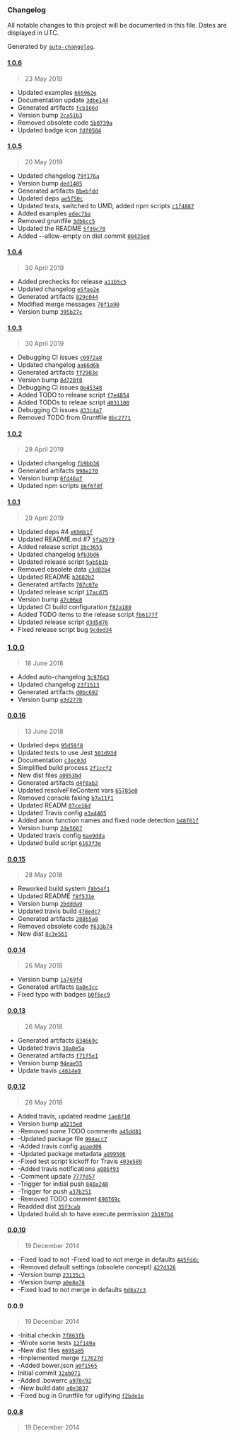 ### Changelog

All notable changes to this project will be documented in this file. Dates are displayed in UTC.

Generated by [`auto-changelog`](https://github.com/CookPete/auto-changelog).

#### [1.0.6](https://github.com/hal313/settings-manager/compare/1.0.5...1.0.6)

> 23 May 2019

- Updated examples [`665962e`](https://github.com/hal313/settings-manager/commit/665962e18b4b0fb4b746ea6cdc1a07c7a42d0f7a)
- Documentation update [`3dbe144`](https://github.com/hal313/settings-manager/commit/3dbe144601cb9f4381d990e78038a606255f63c8)
- Generated artifacts [`fcb166d`](https://github.com/hal313/settings-manager/commit/fcb166d69d48bd1ea33a935ac05e0335915db069)
- Version bump [`2ca51b3`](https://github.com/hal313/settings-manager/commit/2ca51b3c657c7e6e926702261e4f1ea38151efe5)
- Removed obsolete code [`5b0739a`](https://github.com/hal313/settings-manager/commit/5b0739a4972caa7c99efaeed6a2aa8b4c1929d83)
- Updated badge icon [`fdf0504`](https://github.com/hal313/settings-manager/commit/fdf05040ef7e0b044c5ea4d5675a7cb3bdbb9635)

#### [1.0.5](https://github.com/hal313/settings-manager/compare/1.0.4...1.0.5)

> 20 May 2019

- Updated changelog [`79f176a`](https://github.com/hal313/settings-manager/commit/79f176af94063172915403d7b06bc27cd9d2f5da)
- Version bump [`ded1485`](https://github.com/hal313/settings-manager/commit/ded148556af26b603a2e8d70d3575394b6cc1adc)
- Generated artifacts [`8bebfdd`](https://github.com/hal313/settings-manager/commit/8bebfddc703bd36368346a93c218298c0c9eac73)
- Updated deps [`ae5f50c`](https://github.com/hal313/settings-manager/commit/ae5f50ca310c2d6d5b654a375817debcf1165478)
- Updated tests, switched to UMD, added npm scripts [`c1f4887`](https://github.com/hal313/settings-manager/commit/c1f4887e00669692c232a437140fcc49c9cf04d1)
- Added examples [`edec7ba`](https://github.com/hal313/settings-manager/commit/edec7ba86dc85f4a9d188c92715bbebff337590c)
- Removed gruntfile [`3db6cc5`](https://github.com/hal313/settings-manager/commit/3db6cc57d2ad203b305d5d6e718c9a2219e953a8)
- Updated the README [`5f39c78`](https://github.com/hal313/settings-manager/commit/5f39c789458f068d9b9c638ce5a9f669e3d24343)
- Added --allow-empty on dist commit [`00435ed`](https://github.com/hal313/settings-manager/commit/00435ed624506a18f405a7f5761468da03dbf429)

#### [1.0.4](https://github.com/hal313/settings-manager/compare/1.0.3...1.0.4)

> 30 April 2019

- Added prechecks for release [`a11b5c5`](https://github.com/hal313/settings-manager/commit/a11b5c5004c966d672ddf8bfaa196a10d14cd969)
- Updated changelog [`e5fae2e`](https://github.com/hal313/settings-manager/commit/e5fae2e427daec7f88a215dae622fee099647386)
- Generated artifacts [`829c044`](https://github.com/hal313/settings-manager/commit/829c04450b7984f02db3fa70e97a4a38c64fdf44)
- Modified merge messages [`70f1a90`](https://github.com/hal313/settings-manager/commit/70f1a909e4e6afe8e1e2325402a7279e995b8b1f)
- Version bump [`395b27c`](https://github.com/hal313/settings-manager/commit/395b27c1fc4d3fb452ceee3b0d415c3fd659a60f)

#### [1.0.3](https://github.com/hal313/settings-manager/compare/1.0.2...1.0.3)

> 30 April 2019

- Debugging CI issues [`c6972a8`](https://github.com/hal313/settings-manager/commit/c6972a8c95bf8fe77b8e759ee21f17d6f7166657)
- Updated changelog [`aa66d6b`](https://github.com/hal313/settings-manager/commit/aa66d6bdf6e4e40f88ebbbc63346976ae7eb1b52)
- Generated artifacts [`ff2983e`](https://github.com/hal313/settings-manager/commit/ff2983e2f52046753aac6bc7732e752b7e5d1b17)
- Version bump [`8d728f8`](https://github.com/hal313/settings-manager/commit/8d728f874c859abc32cfa2b5a01fafce3c79e767)
- Debugging CI issues [`8e45348`](https://github.com/hal313/settings-manager/commit/8e4534834e7bac382a01457957463d58b0b2a432)
- Added TODO to release script [`f7e4854`](https://github.com/hal313/settings-manager/commit/f7e48545e7c74038a77c79d94e3c31fc77931168)
- Added TODOs to releae script [`4031100`](https://github.com/hal313/settings-manager/commit/4031100946511e5208d29567e9b7cc00445ce86e)
- Debugging CI issues [`433c4a7`](https://github.com/hal313/settings-manager/commit/433c4a7032fc05186acfa762fb1c3936af603f24)
- Removed TODO from Gruntfile [`8bc2771`](https://github.com/hal313/settings-manager/commit/8bc277169da47d55dab006c6954bfb76e75fc70b)

#### [1.0.2](https://github.com/hal313/settings-manager/compare/1.0.1...1.0.2)

> 29 April 2019

- Updated changelog [`fb9bb36`](https://github.com/hal313/settings-manager/commit/fb9bb360f6586cbf332448855c5085d8055eab5a)
- Generated artifacts [`998e270`](https://github.com/hal313/settings-manager/commit/998e270a5bfbed218a2f7640e902530f373e19a6)
- Version bump [`6fd46af`](https://github.com/hal313/settings-manager/commit/6fd46af5587931b2222cde898b80eea01ccb194a)
- Updated npm scripts [`86f6fdf`](https://github.com/hal313/settings-manager/commit/86f6fdf66544dfd437cc08e577982d8673ac7ad7)

#### [1.0.1](https://github.com/hal313/settings-manager/compare/1.0.0...1.0.1)

> 29 April 2019

- Updated deps #4 [`e6b6b1f`](https://github.com/hal313/settings-manager/commit/e6b6b1f16266e9b65dd059964033ece7a8fc4126)
- Updated README.md #7 [`5fa2979`](https://github.com/hal313/settings-manager/commit/5fa297931be1a5b23722d93fb2e9dff62227d1fd)
- Added release script [`1bc3655`](https://github.com/hal313/settings-manager/commit/1bc3655751ec3a2f33861ba0cebe94b142dd2997)
- Updated changelog [`bfb3bd6`](https://github.com/hal313/settings-manager/commit/bfb3bd68d81da5184f51fed08a19d1e19416bdac)
- Updated release script [`5ab5b1b`](https://github.com/hal313/settings-manager/commit/5ab5b1b2b2a61487b59ca7938ce625e98def1810)
- Removed obsolete data [`c3d82b4`](https://github.com/hal313/settings-manager/commit/c3d82b414a928a753166209c8a8191ae6821caaf)
- Updated README [`b2682b2`](https://github.com/hal313/settings-manager/commit/b2682b25702021f886f38ee7296d68695381f746)
- Generated artifacts [`707c07e`](https://github.com/hal313/settings-manager/commit/707c07ec7954fea21247de590a5906bb43d336ef)
- Updated release script [`17acd75`](https://github.com/hal313/settings-manager/commit/17acd75c017e1372a52f3af03b7b1dacb7c44d63)
- Version bump [`47c06e8`](https://github.com/hal313/settings-manager/commit/47c06e8cf9f848be05d7ee0b42f3a3c450cb7d79)
- Updated CI build configuration [`f82a180`](https://github.com/hal313/settings-manager/commit/f82a180a941af3887e02a2abd9e7930911c4f888)
- Added TODO items to the release script [`fb6177f`](https://github.com/hal313/settings-manager/commit/fb6177fe55acdf8427cefabc2c5472b957b45e17)
- Updated release script [`d3d5d76`](https://github.com/hal313/settings-manager/commit/d3d5d76afae3a220ce29d6113a38ddfd6bc3f62f)
- Fixed release script bug [`9cded34`](https://github.com/hal313/settings-manager/commit/9cded34b0850c65149ab588b01c99c4652742e8e)

### [1.0.0](https://github.com/hal313/settings-manager/compare/0.0.16...1.0.0)

> 18 June 2018

- Added auto-changelog [`3c97643`](https://github.com/hal313/settings-manager/commit/3c9764395370cca5e792112523e77f7ab310c126)
- Updated changelog [`23f1513`](https://github.com/hal313/settings-manager/commit/23f1513ff47a8a441e84d3d22aef775f355221b7)
- Generated artifacts [`d0bc692`](https://github.com/hal313/settings-manager/commit/d0bc6920ecd91c93c4acf1ab8f7c2b22256dcc05)
- Version bump [`e3d277b`](https://github.com/hal313/settings-manager/commit/e3d277b1894deef5226a13390d1f44740f86e04a)

#### [0.0.16](https://github.com/hal313/settings-manager/compare/0.0.15...0.0.16)

> 13 June 2018

- Updated deps [`95d59f8`](https://github.com/hal313/settings-manager/commit/95d59f8261f05260525b8e9b4c9bbc104ea547af)
- Updated tests to use Jest [`501d93d`](https://github.com/hal313/settings-manager/commit/501d93db4f6879dbb9ab6799974060dd5a81307e)
- Documentation [`c3ec03d`](https://github.com/hal313/settings-manager/commit/c3ec03dc3cc2e07e071bd6102c9e05debee575ff)
- Simplified build process [`2f1ccf2`](https://github.com/hal313/settings-manager/commit/2f1ccf2d0c79d0e821eb1be4e912487ffcda4fe7)
- New dist files [`a0053bd`](https://github.com/hal313/settings-manager/commit/a0053bdddfb2a4e6bb22208f259978cc4178b0e5)
- Generated artifacts [`d4f8ab2`](https://github.com/hal313/settings-manager/commit/d4f8ab2bdfcb1d153ea6b1c6ac672567fbc423e4)
- Updated resolveFileContent vars [`65785e0`](https://github.com/hal313/settings-manager/commit/65785e04eee20c3b659b73b5a8dde01ab270e094)
- Removed console faking [`b7a11f1`](https://github.com/hal313/settings-manager/commit/b7a11f1980be747477f7548f63544baf63cb2a7f)
- Updated READM [`87ce16d`](https://github.com/hal313/settings-manager/commit/87ce16da0c5d5677c2fc1784e739c734d014502f)
- Updated Travis config [`e3a4465`](https://github.com/hal313/settings-manager/commit/e3a4465690b19e83195b18a363c752d56d854ca1)
- Added anon function names and fixed node detection [`b48f61f`](https://github.com/hal313/settings-manager/commit/b48f61fafac56c4c099964ec8d650ccecc7bc246)
- Version bump [`2de5667`](https://github.com/hal313/settings-manager/commit/2de5667a245e1abf2ad9201c31e628c3d5318598)
- Updated travis config [`6ae9dda`](https://github.com/hal313/settings-manager/commit/6ae9dda5ba9433cbca6c0d479a98290341ac84b7)
- Updated build script [`6163f3e`](https://github.com/hal313/settings-manager/commit/6163f3e5669f07aad20aeb1f1f7ba836e40709b9)

#### [0.0.15](https://github.com/hal313/settings-manager/compare/0.0.14...0.0.15)

> 28 May 2018

- Reworked build system [`f8b54f1`](https://github.com/hal313/settings-manager/commit/f8b54f1fe40ab01ff9f571900ac1ab56e8ce1747)
- Updated README [`f8f531e`](https://github.com/hal313/settings-manager/commit/f8f531e4b9649b84820fe72888da70f19a5a901b)
- Version bump [`2bddda9`](https://github.com/hal313/settings-manager/commit/2bddda9b843f38d7fb8bffb7ca49eb92f55b39d7)
- Updated travis build [`478edc7`](https://github.com/hal313/settings-manager/commit/478edc76099d5bbc9b62e91191c7b9508d8db404)
- Generated artifacts [`288b5a8`](https://github.com/hal313/settings-manager/commit/288b5a897eb8f8795099d10198fbb7d04b1552dd)
- Removed obsolete code [`f633b74`](https://github.com/hal313/settings-manager/commit/f633b743e871d689516da4d4881c1dd55da0ea8f)
- New dist [`8c3e561`](https://github.com/hal313/settings-manager/commit/8c3e5619f1d1716ae4b1bca0b31c6881d04ecbe5)

#### [0.0.14](https://github.com/hal313/settings-manager/compare/0.0.13...0.0.14)

> 26 May 2018

- Version bump [`1a769fd`](https://github.com/hal313/settings-manager/commit/1a769fd61197cf985d9fc0abb4407d6de72bb14b)
- Generated artifacts [`8a0e3cc`](https://github.com/hal313/settings-manager/commit/8a0e3ccb46ec0a19b7c4e57aa8b71b11380bdfd3)
- Fixed typo with badges [`b0f6ec9`](https://github.com/hal313/settings-manager/commit/b0f6ec978eda2ad89bd66e88be4cdf1b3ea4af94)

#### [0.0.13](https://github.com/hal313/settings-manager/compare/0.0.12...0.0.13)

> 26 May 2018

- Generated artifacts [`834669c`](https://github.com/hal313/settings-manager/commit/834669c64d5be924fb71249ae99dfe19f655aedf)
- Updated travis [`30a8e5a`](https://github.com/hal313/settings-manager/commit/30a8e5a7ca15e57c3e17b42d2e32843f32667a46)
- Generated artifacts [`f71f5e1`](https://github.com/hal313/settings-manager/commit/f71f5e1523b31784083d64057acea0bfebad26e3)
- Version bump [`94eae55`](https://github.com/hal313/settings-manager/commit/94eae5570d6a331768f67c363d96ea9dac4a27a1)
- Update travis [`c4614e9`](https://github.com/hal313/settings-manager/commit/c4614e97a9475f84dfaaf429f9d71eba40513758)

#### [0.0.12](https://github.com/hal313/settings-manager/compare/0.0.10...0.0.12)

> 26 May 2018

- Added travis, updated readme [`1ae8f10`](https://github.com/hal313/settings-manager/commit/1ae8f102db98b7828d265188b6da4b10bdc28f81)
- Version bump [`a0215e8`](https://github.com/hal313/settings-manager/commit/a0215e8a737ddd485c09c6c2f4166c578331ee34)
- -Removed some TODO comments [`a45dd81`](https://github.com/hal313/settings-manager/commit/a45dd819d553af8d45db80e1c6b8b966f3558a7b)
- -Updated package file [`994acc7`](https://github.com/hal313/settings-manager/commit/994acc74c6d4c217954a9192b244603afdd0126a)
- -Added travis config [`aeaed06`](https://github.com/hal313/settings-manager/commit/aeaed06bf1c7e829f6cfa44bb0549134006e2b29)
- -Updated package metadata [`a899506`](https://github.com/hal313/settings-manager/commit/a8995063592d549a8884d3c98410bd9f6e44589b)
- -Fixed test script kickoff for Travis [`403e589`](https://github.com/hal313/settings-manager/commit/403e589c9a387c7844a3ee52aeef36e918274afd)
- -Added travis notifications [`a886f93`](https://github.com/hal313/settings-manager/commit/a886f9314b39370d373912f5f887e46693c90484)
- -Comment update [`777fd57`](https://github.com/hal313/settings-manager/commit/777fd5788384a37a3ddcb350ec4753707448b13c)
- -Trigger for initial push [`840a248`](https://github.com/hal313/settings-manager/commit/840a248853fea30beeb35b14f83a981dd61d23c7)
- -Trigger for push [`a37b251`](https://github.com/hal313/settings-manager/commit/a37b25117e0a1759d4bdfda0be0548df035ae7e5)
- -Removed TODO comment [`690769c`](https://github.com/hal313/settings-manager/commit/690769c4df85b9a08068da805ac761d4161347c6)
- Readded dist [`35f3cab`](https://github.com/hal313/settings-manager/commit/35f3cab45d32f10e1ab18d8150024fef9e1392bb)
- Updated build.sh to have execute permission [`2b197b4`](https://github.com/hal313/settings-manager/commit/2b197b46c9253075ed0c11ee347e54f0ff7da202)

#### [0.0.10](https://github.com/hal313/settings-manager/compare/0.0.8...0.0.10)

> 19 December 2014

- -Fixed load to not -Fixed load to not merge in defaults [`445fddc`](https://github.com/hal313/settings-manager/commit/445fddcde187657d201f9f417b419ca1e9fe5c58)
- -Removed default settings (obsolete concept) [`427d326`](https://github.com/hal313/settings-manager/commit/427d32605f8d734545803be3247cc2a6ca29d979)
- -Version bump [`23135c3`](https://github.com/hal313/settings-manager/commit/23135c3af2c34ffc77f9ba1fad84f99933283ab8)
- -Version bump [`a0e8e78`](https://github.com/hal313/settings-manager/commit/a0e8e78d91f93e96b11e8abb428bff4f9267e045)
- -Fixed load to not merge in defaults [`6d8a7c3`](https://github.com/hal313/settings-manager/commit/6d8a7c3eacdbf34d6e71893c62ea4090bd05c259)

#### 0.0.9

> 19 December 2014

- -Initial checkin [`7f863fb`](https://github.com/hal313/settings-manager/commit/7f863fbd2458d525bde18df03d33dde5700d0b60)
- -Wrote some tests [`12f149a`](https://github.com/hal313/settings-manager/commit/12f149adbb2d2047b41d08ce6c0b50b9da735be4)
- -New dist files [`6695a85`](https://github.com/hal313/settings-manager/commit/6695a85c425d4f52c293c954d06b2078037ff5b2)
- -Implemented merge [`f17627d`](https://github.com/hal313/settings-manager/commit/f17627d44848a14c137dffa9e882fe752889ef70)
- -Added bower.json [`a0f1565`](https://github.com/hal313/settings-manager/commit/a0f1565a0f47f2d746deef15c8d05839b71d0def)
- Initial commit [`32ab071`](https://github.com/hal313/settings-manager/commit/32ab0710da07313937a0891c898d8d254898c802)
- -Added .bowerrc [`a978c92`](https://github.com/hal313/settings-manager/commit/a978c92f018f97dd7c78da1d5ba90446fec5fc76)
- -New build date [`a0e3837`](https://github.com/hal313/settings-manager/commit/a0e3837f1d6e4a559062a7d5bdddf52b2cc6a415)
- -Fixed bug in Gruntfile for uglifying [`f2bde1e`](https://github.com/hal313/settings-manager/commit/f2bde1e61d7678aed9bb1cd904987b1b8cca4fcc)

#### [0.0.8](https://github.com/hal313/settings-manager/compare/0.0.9...0.0.8)

> 19 December 2014
